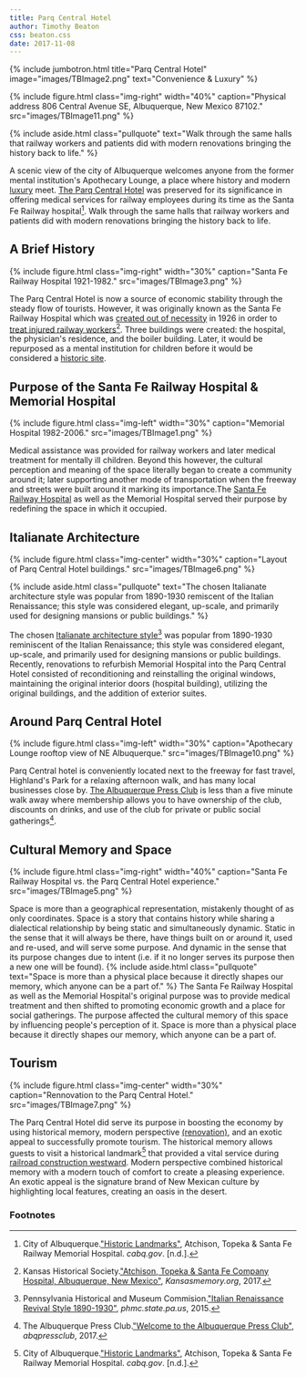 ```yaml
---
title: Parq Central Hotel
author: Timothy Beaton
css: beaton.css
date: 2017-11-08
---
```


{% include jumbotron.html
title="Parq Central Hotel"
image="images/TBImage2.png"
text="Convenience & Luxury"
%}


{% include figure.html
  class="img-right"
  width="40%"
  caption="Physical address 806 Central Avenue SE, Albuquerque, New Mexico 87102."
  src="images/TBImage11.png"
%}
 
 {% include aside.html
  class="pullquote"
  text="Walk through the same halls that railway workers and patients did with modern renovations bringing the history back to life."
  %}
  
A scenic view of the city of Albuquerque welcomes  anyone from the former mental institution's Apothecary Lounge, a place where history and modern [luxury](http://www.hvlinteriors.com/single_gallery_HPC.html#.WfEJFBOPIlU) meet. [The Parq Central Hotel](http://hotelparqcentral.com) was preserved for its significance in offering medical services for railway employees during its time as the Santa Fe Railway hospital[^Preservation].
Walk through the same halls that railway workers and patients did with modern renovations bringing the history back to life.
  
## A Brief History

{% include figure.html
  class="img-right"
  width="30%"
  caption="Santa Fe Railway Hospital 1921-1982."
  src="images/TBImage3.png"
%}

The Parq Central Hotel is now a source of economic stability through the steady flow of tourists. However, it was originally known as the Santa Fe Railway Hospital which was [created out of necessity](https://web.stanford.edu/group/spatialhistory/cgi-bin/site/pub.php?id=65) in 1926 in order to [treat injured railway workers](http://www.kansasmemory.org/item/227818)[^Injured-workers]. Three buildings were created: the hospital, the physician's residence, and the boiler building. Later, it would be repurposed as a mental institution for children before it would be considered a [historic site](https://www.cabq.gov/planning/boards-commissions/landmarks-urban-conservation-commission/historic-landmarks).




## Purpose of the Santa Fe Railway Hospital & Memorial Hospital

{% include figure.html
  class="img-left"
  width="30%"
  caption="Memorial Hospital 1982-2006."
  src="images/TBImage1.png"
%}

Medical assistance was provided for railway workers and later medical treatment for mentally ill children. Beyond this however, the cultural perception and meaning of the space literally began to create a community around it; later supporting another mode of transportation when the freeway and streets were built around it marking its importance.The [Santa Fe Railway Hospital](http://www.bbc.com/travel/story/20130520-a-hospital-turned-hotel-in-new-mexico) as well as the Memorial Hospital served their purpose by redefining the space in which it occupied.




## Italianate Architecture

{% include figure.html
  class="img-center"
  width="30%"
  caption="Layout of Parq Central Hotel buildings."
  src="images/TBImage6.png"
%}

{% include aside.html
  class="pullquote"
  text="The chosen Italianate architecture style was popular from 1890-1930 remiscent of the Italian Renaissance; this style was considered elegant, up-scale, and primarily used for designing mansions or public buildings."
  %}
  
The chosen [Italianate architecture style](http://www.phmc.state.pa.us/portal/communities/architecture/styles/late-19th-century-revival.html)[^Italianate] was popular from 1890-1930 reminiscent of the Italian Renaissance; this style was considered elegant, up-scale, and primarily used for designing mansions or public buildings. Recently, renovations to refurbish Memorial Hospital into the Parq Central Hotel consisted of reconditioning and reinstalling the original windows, maintaining the original interior doors (hospital building), utilizing the original buildings, and the addition of exterior suites.

## Around Parq Central Hotel

{% include figure.html
  class="img-left"
  width="30%"
  caption="Apothecary Lounge rooftop view of NE Albuquerque."
  src="images/TBImage10.png"
%}
  
Parq Central hotel is conveniently located next to the freeway for fast travel, Highland's Park for a relaxing afternoon walk, and has many local businesses close by. [The Albuquerque Press Club](http://www.abqpressclub.com) is less than a five minute walk away where membership allows you to have ownership of the club, discounts on drinks, and use of the club for private or public social gatherings[^Alb-press-club].

## Cultural Memory and Space

{% include figure.html
  class="img-right"
  width="40%"
  caption="Santa Fe Railway Hospital vs. the Parq Central Hotel experience."
  src="images/TBImage5.png"
%}

Space is more than a geographical representation, mistakenly thought of as only coordinates. Space is a story that contains history while sharing a dialectical relationship by being static and simultaneously dynamic. Static in the sense that it will always be there, have things built on or around it, used and re-used, and will serve some purpose. And dynamic in the sense that its purpose changes due to intent (i.e. if it no longer serves its purpose then a new one will be found).
{% include aside.html
  class="pullquote"
  text="Space is more than a physical place because it directly shapes our memory, which anyone can be a part of."
  %}
The Santa Fe Railway Hospital as well as the Memorial Hospital's original purpose was to provide medical treatment and then shifted to promoting economic growth and a place for social gatherings. The purpose affected the cultural memory of this space by influencing people's perception of it. Space is more than a physical place because it directly shapes our memory, which anyone can be a part of.

## Tourism

{% include figure.html
  class="img-center"
  width="30%"
  caption="Rennovation to the Parq Central Hotel."
  src="images/TBImage7.png"
%}

The Parq Central Hotel did serve its purpose in boosting the economy by using historical memory, modern perspective [(renovation)](http://www.studioswarch.com/clone-hotel-parq-central), and an exotic appeal to successfully promote tourism. The historical memory allows guests to visit a historical landmark[^Landmark] that provided a vital service during [railroad construction westward](http://www.downtownacd.org/wp-content/uploads/2013/08/Central-Downtown-History-Architecture-.pdf). Modern perspective combined historical memory with a modern touch of comfort to create a pleasing experience. An exotic appeal is the signature brand of New Mexican culture by highlighting local features, creating an oasis in the desert.

### Footnotes

[^Preservation]: City of Albuquerque.["Historic Landmarks"](https://www.cabq.gov/planning/boards-commissions/landmarks-urban-conservation-commission/historic-landmarks), Atchison, Topeka & Santa Fe Railway Memorial Hospital. _cabq.gov_. [n.d.].

[^Injured-workers]: Kansas Historical Society.["Atchison, Topeka & Santa Fe Company Hospital, Albuquerque, New Mexico"](http://www.kansasmemory.org/item/227818), _Kansasmemory.org_, 2017.

[^Italianate]: Pennsylvania Historical and Museum Commision.["Italian Renaissance Revival Style 1890-1930"](http://www.phmc.state.pa.us/portal/communities/architecture/styles/italian-renaissance.html), _phmc.state.pa.us_, 2015.

[^Alb-press-club]: The Albuquerque Press Club.["Welcome to the Albuquerque Press Club"](http://www.abqpressclub.com), _abqpressclub_, 2017.

[^Landmark]: City of Albuquerque.["Historic Landmarks"](https://www.cabq.gov/planning/boards-commissions/landmarks-urban-conservation-commission/historic-landmarks), Atchison, Topeka & Santa Fe Railway Memorial Hospital. _cabq.gov_. [n.d.].

